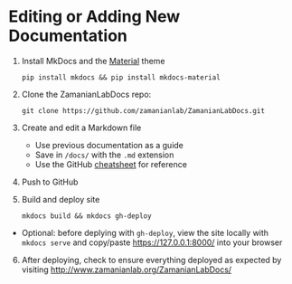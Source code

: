 # Editing or Adding New Documentation

1. Install MkDocs and the [Material](https://squidfunk.github.io/mkdocs-material/) theme

      `pip install mkdocs && pip install mkdocs-material`

2. Clone the ZamanianLabDocs repo:

      `git clone https://github.com/zamanianlab/ZamanianLabDocs.git`

3. Create and edit a Markdown file
    - Use previous documentation as a guide
    - Save in `/docs/` with the `.md` extension
    - Use the GitHub [cheatsheet](https://guides.github.com/pdfs/markdown-cheatsheet-online.pdf) for reference

4. Push to GitHub

5. Build and deploy site

      `mkdocs build && mkdocs gh-deploy`

  - Optional: before deplying with `gh-deploy`, view the site locally with `mkdocs serve` and copy/paste <https://127.0.0.1:8000/> into your browser


6. After deploying, check to ensure everything deployed as expected by visiting <http://www.zamanianlab.org/ZamanianLabDocs/>
